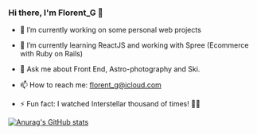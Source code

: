 ### Hi there, I'm Florent_G 🖖


- 🔭 I’m currently working on some personal web projects
 
- 🌱 I’m currently learning ReactJS and working with Spree (Ecommerce with Ruby on Rails)
 
- 💬 Ask me about Front End, Astro-photography and Ski.
 
- 📫 How to reach me: florent_g@icloud.com

- ⚡ Fun fact: I watched Interstellar thousand of times! 🧑‍🚀


[![Anurag's GitHub stats](https://github-readme-stats.vercel.app/api?username=florentgl&layout=compact)](https://github.com/anuraghazra/github-readme-stats)




